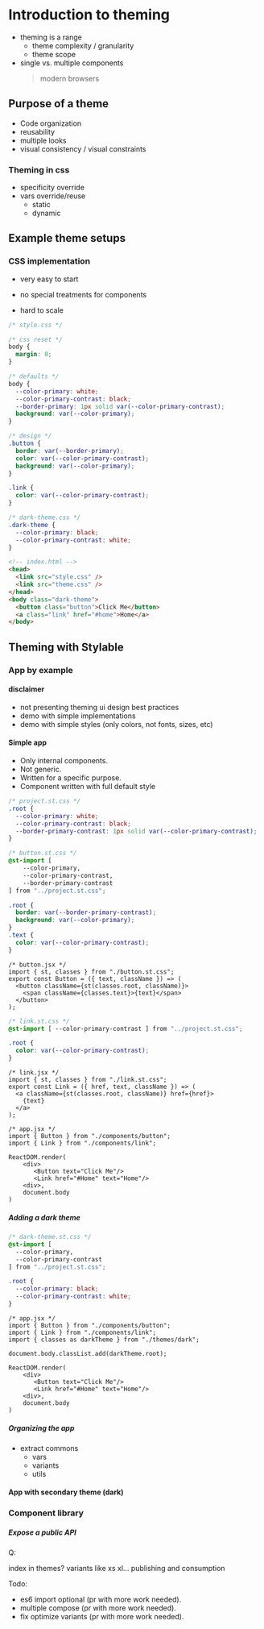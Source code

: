 # Introduction to theming

- theming is a range
  - theme complexity / granularity
  - theme scope
- single vs. multiple components
  > modern browsers

## Purpose of a theme

- Code organization
- reusability
- multiple looks
- visual consistency / visual constraints

### Theming in css

- specificity override
- vars override/reuse
  - static
  - dynamic

## Example theme setups

### CSS implementation

- very easy to start

- no special treatments for components
- hard to scale

```css
/* style.css */

/* css reset */
body {
  margin: 0;
}

/* defaults */
body {
  --color-primary: white;
  --color-primary-contrast: black;
  --border-primary: 1px solid var(--color-primary-contrast);
  background: var(--color-primary);
}

/* design */
.button {
  border: var(--border-primary);
  color: var(--color-primary-contrast);
  background: var(--color-primary);
}

.link {
  color: var(--color-primary-contrast);
}
```

```css
/* dark-theme.css */
.dark-theme {
  --color-primary: black;
  --color-primary-contrast: white;
}
```

```html
<!-- index.html -->
<head>
  <link src="style.css" />
  <link src="theme.css" />
</head>
<body class="dark-theme">
  <button class="button">Click Me</button>
  <a class="link" href="#home">Home</a>
</body>
```

## Theming with Stylable

### App by example
#### disclaimer
* not presenting theming ui design best practices
* demo with simple implementations
* demo with simple styles (only colors, not fonts, sizes, etc)
#### Simple app

- Only internal components.
- Not generic.
- Written for a specific purpose.
- Component written with full default style


```css
/* project.st.css */
.root {
  --color-primary: white;
  --color-primary-contrast: black;
  --border-primary-contrast: 1px solid var(--color-primary-contrast);
}
```

```css
/* button.st.css */
@st-import [
    --color-primary,
    --color-primary-contrast,
    --border-primary-contrast
] from "../project.st.css";

.root {
  border: var(--border-primary-contrast);
  background: var(--color-primary);
}
.text {
  color: var(--color-primary-contrast);
}
```

```tsx
/* button.jsx */
import { st, classes } from "./button.st.css";
export const Button = ({ text, className }) => (
  <button className={st(classes.root, className)}>
    <span className={classes.text}>{text}</span>
  </button>
);
```

```css
/* link.st.css */
@st-import [ --color-primary-contrast ] from "../project.st.css";

.root {
  color: var(--color-primary-contrast);
}
```

```tsx
/* link.jsx */
import { st, classes } from "./link.st.css";
export const Link = ({ href, text, className }) => (
  <a className={st(classes.root, className)} href={href}>
    {text}
  </a>
);
```

```tsx
/* app.jsx */
import { Button } from "./components/button";
import { Link } from "./components/link";

ReactDOM.render(
    <div>
       <Button text="Click Me"/>
       <Link href="#Home" text="Home"/>
    <div>,
    document.body
)
```

##### Adding a dark theme

```css
/* dark-theme.st.css */
@st-import [ 
  --color-primary,
  --color-primary-contrast
] from "../project.st.css";

.root {
  --color-primary: black;
  --color-primary-contrast: white;
}
```

```tsx
/* app.jsx */
import { Button } from "./components/button";
import { Link } from "./components/link";
import { classes as darkTheme } from "./themes/dark";

document.body.classList.add(darkTheme.root);

ReactDOM.render(
    <div>
       <Button text="Click Me"/>
       <Link href="#Home" text="Home"/>
    <div>,
    document.body
)
```

##### Organizing the app

- extract commons
  - vars
  - variants
  - utils

#### App with secondary theme (dark)

### Component library

##### Expose a public API

Q:

index in themes?
variants like xs xl...
publishing and consumption

Todo:

- es6 import optional (pr with more work needed).
- multiple compose (pr with more work needed).
- fix optimize variants (pr with more work needed).

